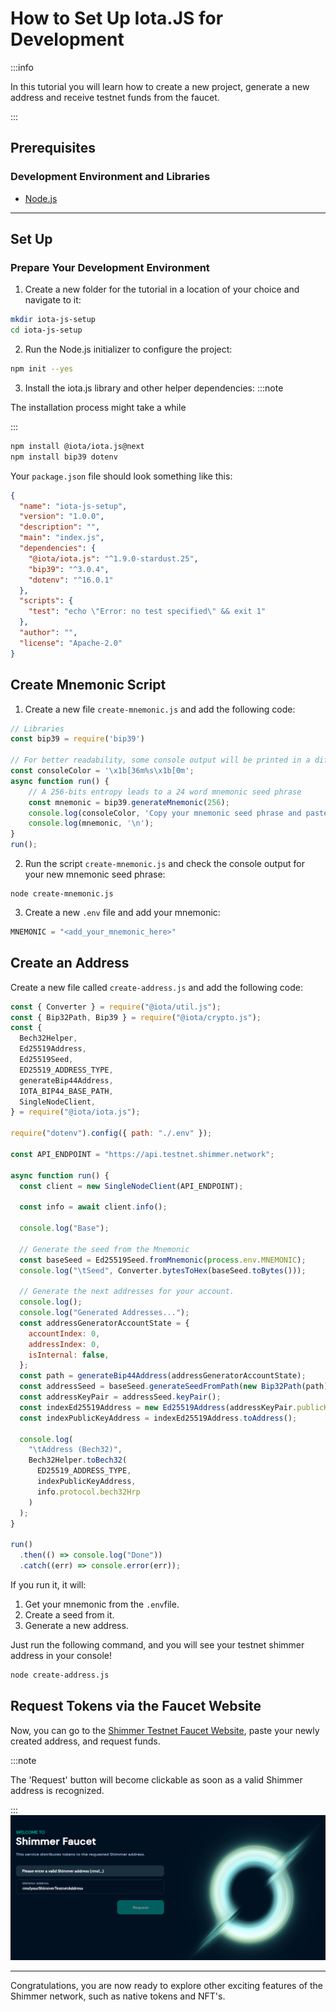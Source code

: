 # How to Set Up Iota.JS for Development

:::info

In this tutorial you will learn how to create a new project, generate a new address and receive testnet funds from the faucet.

:::


## Prerequisites

### Development Environment and Libraries
  - [Node.js](https://nodejs.org/en/)

***

## Set Up

### Prepare Your Development Environment

1. Create a new folder for the tutorial in a location of your choice and navigate to it:

```bash
mkdir iota-js-setup
cd iota-js-setup
```

2. Run the Node.js initializer to configure the project:

```bash
npm init --yes
```


3. Install the iota.js library and other helper dependencies:
:::note

The installation process might take a while

:::

```bash
npm install @iota/iota.js@next
npm install bip39 dotenv
```

Your `package.json` file should look something like this:

```json
{
  "name": "iota-js-setup",
  "version": "1.0.0",
  "description": "",
  "main": "index.js",
  "dependencies": {
    "@iota/iota.js": "^1.9.0-stardust.25",
    "bip39": "^3.0.4",
    "dotenv": "^16.0.1"
  },
  "scripts": {
    "test": "echo \"Error: no test specified\" && exit 1"
  },
  "author": "",
  "license": "Apache-2.0"
}
```

## Create Mnemonic Script

1. Create a new file `create-mnemonic.js` and add the following code:

```javascript
// Libraries
const bip39 = require('bip39')
 
// For better readability, some console output will be printed in a different color
const consoleColor = '\x1b[36m%s\x1b[0m';
async function run() {
	// A 256-bits entropy leads to a 24 word mnemonic seed phrase
	const mnemonic = bip39.generateMnemonic(256);
	console.log(consoleColor, 'Copy your mnemonic seed phrase and paste it into the .env file:');
	console.log(mnemonic, '\n');
}
run();
```

2. Run the script `create-mnemonic.js` and check the console output for your new mnemonic seed phrase:

```console
node create-mnemonic.js
```

3. Create a new `.env` file and add your mnemonic:

```javascript
MNEMONIC = "<add_your_mnemonic_here>"
```

## Create an Address

Create a new file called `create-address.js` and add the following code:


```javascript
const { Converter } = require("@iota/util.js");
const { Bip32Path, Bip39 } = require("@iota/crypto.js");
const {
  Bech32Helper,
  Ed25519Address,
  Ed25519Seed,
  ED25519_ADDRESS_TYPE,
  generateBip44Address,
  IOTA_BIP44_BASE_PATH,
  SingleNodeClient,
} = require("@iota/iota.js");

require("dotenv").config({ path: "./.env" });

const API_ENDPOINT = "https://api.testnet.shimmer.network";

async function run() {
  const client = new SingleNodeClient(API_ENDPOINT);

  const info = await client.info();

  console.log("Base");

  // Generate the seed from the Mnemonic
  const baseSeed = Ed25519Seed.fromMnemonic(process.env.MNEMONIC);
  console.log("\tSeed", Converter.bytesToHex(baseSeed.toBytes()));

  // Generate the next addresses for your account.
  console.log();
  console.log("Generated Addresses...");
  const addressGeneratorAccountState = {
    accountIndex: 0,
    addressIndex: 0,
    isInternal: false,
  };
  const path = generateBip44Address(addressGeneratorAccountState);
  const addressSeed = baseSeed.generateSeedFromPath(new Bip32Path(path));
  const addressKeyPair = addressSeed.keyPair();
  const indexEd25519Address = new Ed25519Address(addressKeyPair.publicKey);
  const indexPublicKeyAddress = indexEd25519Address.toAddress();

  console.log(
    "\tAddress (Bech32)",
    Bech32Helper.toBech32(
      ED25519_ADDRESS_TYPE,
      indexPublicKeyAddress,
      info.protocol.bech32Hrp
    )
  );
}

run()
  .then(() => console.log("Done"))
  .catch((err) => console.error(err));

```

If you run it, it will:

1. Get your mnemonic from the `.env`file.
2. Create a seed from it.
3. Generate a new address. 

Just run the following command, and you will see your testnet shimmer address in your console!

```bash
node create-address.js
```

## Request Tokens via the Faucet Website

Now, you can go to the [Shimmer Testnet Faucet Website](https://faucet.testnet.shimmer.network/), paste your newly created address, and request funds.

:::note

The 'Request' button will become clickable as soon as a valid Shimmer address is recognized.

:::
![Shimmer Testnet Faucet](./images/shimmer-testnet-faucet.png)

***

Congratulations, you are now ready to explore other exciting features of the Shimmer network, such as native tokens and NFT's.

